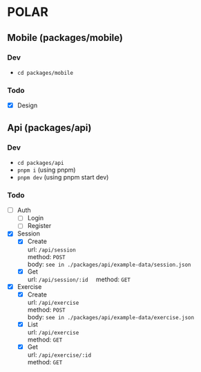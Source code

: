 # POLAR

## Mobile (packages/mobile)
### Dev
- ```cd packages/mobile```
### Todo
- [X] Design

## Api (packages/api)
### Dev
- ```cd packages/api```
- ```pnpm i``` (using pnpm)
- ```pnpm dev``` (using pnpm start dev)
### Todo
- [ ] Auth
  - [ ] Login
  - [ ] Register

- [X] Session
  - [X] Create  
    url: `/api/session`  
    method: `POST`  
    body: `see in ./packages/api/example-data/session.json`
  - [X] Get  
    url: `/api/session/:id  `
    method: `GET`

- [X] Exercise
  - [X] Create  
    url: `/api/exercise`  
    method: `POST`  
    body: `see in ./packages/api/example-data/exercise.json`
  - [X] List  
    url: `/api/exercise`  
    method: `GET`
  - [x] Get  
    url: `/api/exercise/:id`  
    method: `GET`
